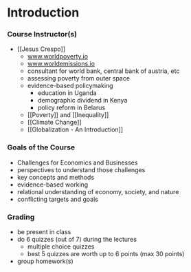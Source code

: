 # Introduction
### Course Instructor(s)
 - [[Jesus Crespo]]
	- www.worldpoverty.io
	- www.worldemissions.io
	- consultant for world bank, central bank of austria, etc
	- assessing poverty from outer space
	- evidence-based policymaking
		- education in Uganda
		- demographic dividend in Kenya
		- policy reform in Belarus
	- [[Poverty]] and [[Inequality]]
	- [[Climate Change]]
	- [[Globalization - An Introduction]]
### Goals of the Course
- Challenges for Economics and Businesses
- perspectives to understand those challenges
- key concepts and methods 
- evidence-based working
- relational understanding of economy, society, and nature
- conflicting targets and goals
### Grading
- be present in class
- do 6 quizzes (out of 7) during the lectures
	- multiple choice quizzes
	- best 5 quizzes are worth up to 6 points (max 30 points)
- group homework(s)